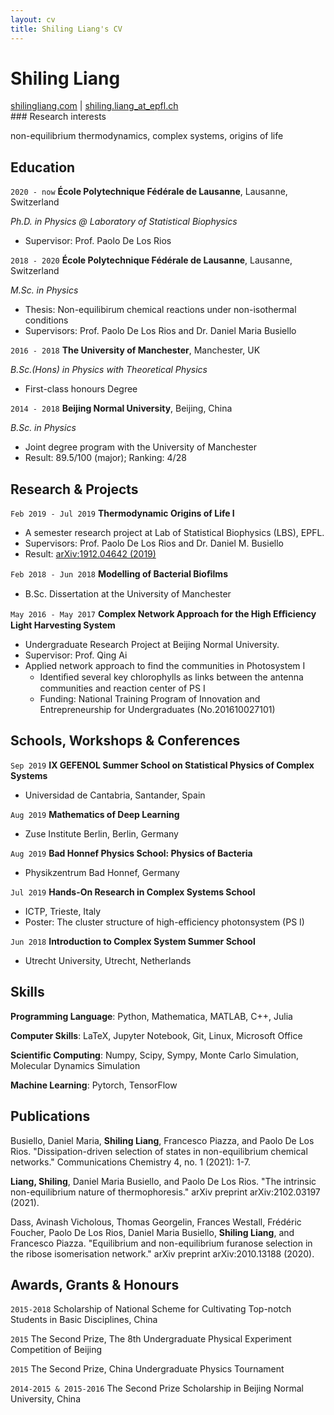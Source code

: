```yaml
---
layout: cv
title: Shiling Liang's CV
---
```

# Shiling Liang
<div id="webaddress">
<a href="https://shilingliang.com">shilingliang.com</a>
| <a href="mailto:shiling.liang@epfl.ch">shiling.liang_at_epfl.ch</a>
</div>
### Research interests

non-equilibrium thermodynamics, complex systems, origins of life

## Education

`2020 - now`
**École Polytechnique Fédérale de Lausanne**, Lausanne, Switzerland

*Ph.D. in Physics @ Laboratory of Statistical Biophysics* 
- Supervisor: Prof. Paolo De Los Rios

`2018 - 2020`
**École Polytechnique Fédérale de Lausanne**, Lausanne, Switzerland

*M.Sc. in Physics*
- Thesis: Non-equilibirum chemical reactions under non-isothermal conditions
- Supervisors: Prof. Paolo De Los Rios and Dr. Daniel Maria Busiello


`2016 - 2018`
**The University of Manchester**, Manchester, UK 

*B.Sc.(Hons) in Physics with Theoretical Physics*
- First-class honours Degree

`2014 - 2018`
**Beijing Normal University**, Beijing, China

*B.Sc. in Physics*
- Joint degree program with the University of Manchester
- Result: 89.5/100 (major); Ranking: 4/28

## Research & Projects

`Feb 2019 - Jul 2019`
**Thermodynamic Origins of Life I**
  - A semester research project at Lab of Statistical Biophysics (LBS), EPFL.
  - Supervisors: Prof. Paolo De Los Rios and Dr. Daniel M. Busiello
  - Result: [arXiv:1912.04642 (2019)](https://arxiv.org/abs/1912.04642)

`Feb 2018 - Jun 2018`
 **Modelling of Bacterial Bioﬁlms**
  - B.Sc. Dissertation at the University of Manchester 

`May 2016 - May 2017`
**Complex Network Approach for the High Eﬃciency Light Harvesting System** 
  - Undergraduate Research Project at Beijing Normal University. 
  - Supervisor: Prof. Qing Ai
  - Applied network approach to find the communities in Photosystem I
    - Identiﬁed several key chlorophylls as links between the antenna communities and reaction center of PS I
    - Funding: National Training Program of Innovation and Entrepreneurship for Undergraduates (No.201610027101)

## Schools, Workshops & Conferences

`Sep 2019`
**IX GEFENOL Summer School on Statistical Physics of Complex Systems**
 - Universidad de Cantabria, Santander, Spain

`Aug 2019`
**Mathematics of Deep Learning**
- Zuse Institute Berlin, Berlin, Germany

`Aug 2019`
 **Bad Honnef Physics School: Physics of Bacteria**
 - Physikzentrum Bad Honnef, Germany

`Jul 2019`
 **Hands-On Research in Complex Systems School** 
- ICTP, Trieste, Italy
- Poster: The cluster structure of high-efficiency photonsystem (PS I)

`Jun 2018`
 **Introduction to Complex System Summer School**

 - Utrecht University, Utrecht, Netherlands



## Skills

**Programming Language**: Python, Mathematica, MATLAB, C++, Julia

**Computer Skills**:  LaTeX, Jupyter Notebook, Git, Linux, Microsoft Office

**Scientific Computing**: Numpy, Scipy, Sympy, Monte Carlo Simulation, Molecular Dynamics Simulation

**Machine Learning**: Pytorch, TensorFlow

## Publications

Busiello, Daniel Maria, **Shiling Liang**, Francesco Piazza, and Paolo De Los Rios. "Dissipation-driven selection of states in non-equilibrium chemical networks." Communications Chemistry 4, no. 1 (2021): 1-7.
  
**Liang, Shiling**, Daniel Maria Busiello, and Paolo De Los Rios. "The intrinsic non-equilibrium nature of thermophoresis." arXiv preprint arXiv:2102.03197 (2021).

Dass, Avinash Vicholous, Thomas Georgelin, Frances Westall, Frédéric Foucher, Paolo De Los Rios, Daniel Maria Busiello, **Shiling Liang**, and Francesco Piazza. "Equilibrium and non-equilibrium furanose selection in the ribose isomerisation network." arXiv preprint arXiv:2010.13188 (2020).

## Awards, Grants & Honours

`2015-2018` 
Scholarship of National Scheme for Cultivating Top-notch Students in Basic Disciplines, China

`2015`
The Second Prize, The 8th Undergraduate Physical Experiment Competition of Beijing 

`2015`
The Second Prize, China Undergraduate Physics Tournament

`2014-2015 & 2015-2016`
The Second Prize Scholarship in Beijing Normal University, China 

<!-- ### Footer

Last updated: May 2019 -->
